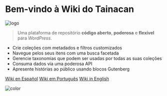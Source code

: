 # Bem-vindo à Wiki do Tainacan

![logo](../_assets/images/logo_tainacan.png)

> Uma plataforma de repositório **código aberto**, **poderosa** e **flexível** para _WordPress_.

- Crie coleções com metadados e filtros customizados
- Navegue pelos seus itens com uma busca facetada
- Gerencie taxonomias que podem ser usadas por todas as suas coleções
- Consuma dados via uma poderosa API
- Apresente histórias ao público usando blocos Gutenberg

[Wiki en Español](/es-mx/#wiki-do-tainacan)
[Wiki em Português](/es-mx/#wiki-do-tainacan)
[Wiki in English](/#tainacan-wiki)

<!-- background color -->

![color](#ffffff)
